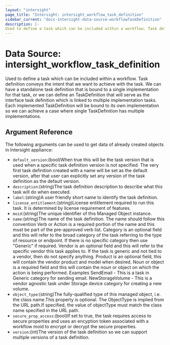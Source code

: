 ```yaml
---
layout: "intersight"
page_title: "Intersight: intersight_workflow_task_definition"
sidebar_current: "docs-intersight-data-source-workflowTaskDefinition"
description: |-
Used to define a task which can be included within a workflow. Task definition conveys the intent that we want to achieve with the task. We can have a standalone task definition that is bound to a single implementation for that task, or we can define an TaskDefinition that will serve as the interface task definition which is linked to multiple implementation tasks. Each implemented TaskDefinition will be bound to its own implementation so we can achieve a case where single TaskDefinition has multiple implementations.
---
```


# Data Source: intersight_workflow_task_definition
Used to define a task which can be included within a workflow. Task definition conveys the intent that we want to achieve with the task. We can have a standalone task definition that is bound to a single implementation for that task, or we can define an TaskDefinition that will serve as the interface task definition which is linked to multiple implementation tasks. Each implemented TaskDefinition will be bound to its own implementation so we can achieve a case where single TaskDefinition has multiple implementations.
## Argument Reference
The following arguments can be used to get data of already created objects in Intersight appliance:
* `default_version`:(bool)When true this will be the task version that is used when a specific task definition version is not specified. The very first task definition created with a name will be set as the default version, after that user can explicitly set any version of the task definition as the default version.
* `description`:(string)The task definition description to describe what this task will do when executed.
* `label`:(string)A user friendly short name to identify the task definition.
* `license_entitlement`:(string)License entitlement required to run this task. It is determined by license requirement of features.
* `moid`:(string)The unique identifier of this Managed Object instance.
* `name`:(string)The name of the task definition. The name should follow this convention <Verb or Action><Category><Vendor><Product><Noun or object> Verb or Action is a required portion of the name and this must be part of the pre-approved verb list. Category is an optional field and this will refer to the broad category of the task referring to the type of resource or endpoint. If there is no specific category then use \"Generic\" if required. Vendor is an optional field and this will refer to the specific vendor this task applies to. If the task is generic and not tied to a vendor, then do not specify anything. Product is an optional field, this will contain the vendor product and model when desired. Noun or object is a required field and  this will contain the noun or object on which the action is being performed. Examples SendEmail  - This is a task in Generic category for sending email. NewStorageVolume - This is a vendor agnostic task under Storage device category for creating a new volume.
* `object_type`:(string)The fully-qualified type of this managed object, i.e. the class name.This property is optional. The ObjectType is implied from the URL path.If specified, the value of objectType must match the class name specified in the URL path.
* `secure_prop_access`:(bool)If set to true, the task requires access to secure properties and uses an encyption token associated with a workflow moid to encrypt or decrypt the secure properties.
* `version`:(int)The version of the task definition so we can support multiple versions of a task definition.

